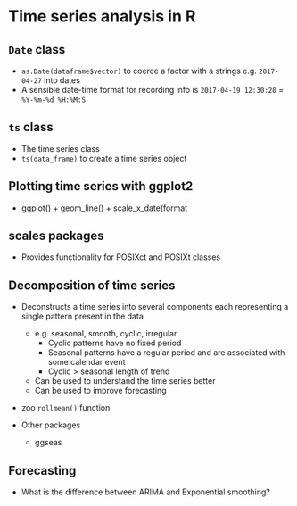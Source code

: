 # Time series analysis in R

## `Date` class
* `as.Date(dataframe$vector)` to coerce a factor with a strings e.g. `2017-04-27` into dates
* A sensible date-time format for recording info is `2017-04-19 12:30:20` = `%Y-%m-%d %H:%M:S`

## `ts` class
* The time series class
* `ts(data_frame)` to create a time series object

## Plotting time series with ggplot2
* ggplot() + geom_line() + scale_x_date(format

## scales packages
* Provides functionality for POSIXct and POSIXt classes

## Decomposition of time series
* Deconstructs a time series into several components each representing a single pattern present in the data
	* e.g. seasonal, smooth, cyclic, irregular
		* Cyclic patterns have no fixed period 
		* Seasonal patterns have a regular period and are associated with some calendar event
		* Cyclic > seasonal length of trend
	* Can be used to understand the time series better
	* Can be used to improve forecasting


* zoo `rollmean()` function

* Other packages
	* ggseas

## Forecasting
* What is the difference between ARIMA and Exponential smoothing?
